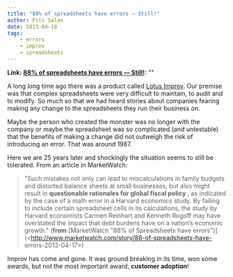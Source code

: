 ```yaml
---
title: "88% of spreadsheets have errors — Still!"
author: Pito Salas
date: 2013-04-18
tags:
    - errors
    - improv
    - spreadsheets
---
```


**Link: [88% of spreadsheets have errors — Still!](None):** ""

A long long time ago there was a product called [Lotus
Improv](<http://en.wikipedia.org/wiki/Lotus_Improv>). Our premise was that
complex spreadsheets were very difficult to maintain, to audit and to modify.
So much so that we had heard stories about companies fearing making any change
to the spreadsheets they run their business on.

Maybe the person who created the monster was no longer with the company or
maybe the spreadsheet was so complicated (and untestable) that the benefits of
making a change did not outweigh the risk of introducing an error. That was
around 1987.

Here we are 25 years later and shockingly the situation seems to still be
tolerated. From an article in MarketWatch:

> "Such mistakes not only can lead to miscalculations in family budgets and
> distorted balance sheets at small businesses, but also might result in
> **questionable rationales for global fiscal policy** , as indicated by the
> case of a math error in a Harvard economics study. By failing to include
> certain spreadsheet cells in its calculations, the study by Harvard
> economists Carmen Reinhart and Kenneth Rogoff may have overstated the impact
> that debt burdens have on a nation’s economic growth." (**from**
> [MarketWatch "88% of Spreadsheets have
> errors")](<http://www.marketwatch.com/story/88-of-spreadsheets-have-
> errors-2013-04-17>)

Improv has come and gone. It was ground breaking in its time, won some awards,
but not the most important award, **customer adoption**!



